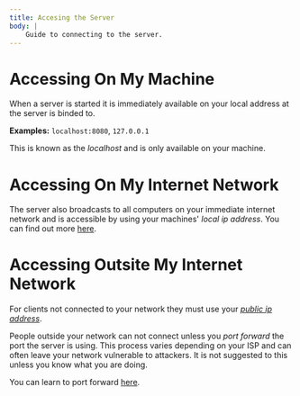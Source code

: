 ```yaml
---
title: Accesing the Server
body: |
    Guide to connecting to the server.
---
```

# Accessing On My Machine

When a server is started it is immediately available on your local address at the server is binded to.

**Examples:** `localhost:8080`, `127.0.0.1`

This is known as the *localhost* and is only available on your machine.

# Accessing On My Internet Network

The server also broadcasts to all computers on your immediate internet network and is accessible by using your machines' *local ip address*. You can find out more [here](https://www.google.com/search?q=How+to+find+my+local+ip+address).

# Accessing Outsite My Internet Network

For clients not connected to your network they must use your [*public ip address*](https://www.whatismyip.com/what-is-my-public-ip-address).

People outside your network can not connect unless you *port forward* the port the server is using. This process varies depending on your ISP and can often leave your network vulnerable to attackers. It is not suggested to this unless you know what you are doing.

You can learn to port forward [here](https://www.google.com/search?q=How+to+port+forward).